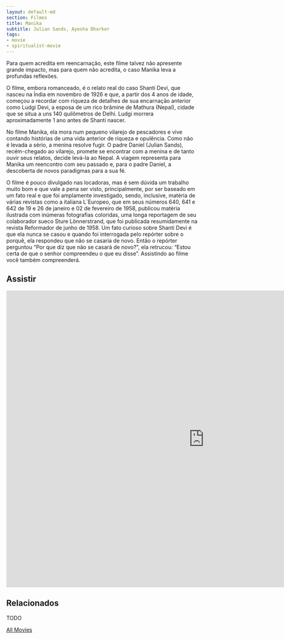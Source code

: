 ```yaml
---
layout: default-md
section: Filmes
title: Manika
subtitle: Julian Sands, Ayesha Dharker
tags: 
- movie
- spiritualist-movie
---
```


Para quem acredita em reencarnação, este filme talvez não apresente grande impacto, mas para quem não acredita, o caso Manika leva a profundas reflexões.

O filme, embora romanceado, é o relato real do caso Shanti Devi, que nasceu na Índia em novembro de 1926  e que, a partir dos 4 anos de idade, começou a recordar com riqueza de detalhes de sua encarnação anterior como Ludgi Devi, a esposa de um rico brâmine de Mathura (Nepal), cidade que se situa a uns 140 quilômetros de Delhi. Ludgi morrera aproximadamente 1 ano antes de Shanti nascer.

No filme Manika, ela mora num pequeno vilarejo de pescadores e vive contando histórias de uma vida anterior de riqueza e opulência. Como não é levada a sério, a menina resolve fugir. O padre Daniel (Julian Sands), recém-chegado ao vilarejo, promete se encontrar com a menina e de tanto ouvir seus relatos, decide levá-la ao Nepal. A viagem representa para Manika um reencontro com seu passado e, para o padre Daniel, a descoberta de novos paradigmas para a sua fé.

O filme é pouco divulgado nas locadoras, mas é sem dúvida um trabalho muito bom e que vale a pena ser visto, principalmente, por ser baseado em um fato real e que foi amplamente investigado, sendo, inclusive, matéria de várias revistas como a italiana L´Europeo, que em seus números 640, 641 e 642 de 19 e 26 de janeiro e 02 de fevereiro de 1958, publicou matéria ilustrada com inúmeras fotografias coloridas, uma longa reportagem de seu colaborador sueco Sture Lönnerstrand, que foi publicada resumidamente na revista Reformador de junho de 1958.
Um fato curioso sobre Shanti Devi é que ela nunca se casou e quando foi interrogada pelo repórter sobre o porquê, ela respondeu que não se casaria de novo. Então o repórter perguntou “Por que diz que não se casará de novo?”, ela retrucou: “Estou certa de que o senhor compreendeu o que eu disse”. Assistindo ao filme você também compreenderá.

## Assistir
<iframe width="1041" height="781" src="https://www.youtube.com/embed/Myhx0jfbGAs" frameborder="0" allow="accelerometer; autoplay; encrypted-media; gyroscope; picture-in-picture" allowfullscreen></iframe>

## Relacionados
TODO


<a href="/movies" class="button">All Movies</a>
